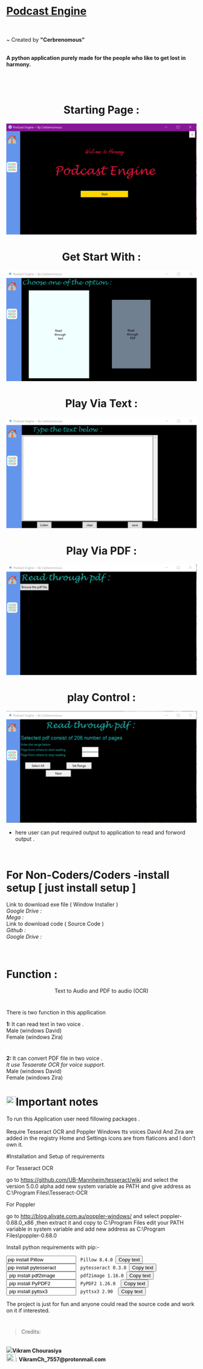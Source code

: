 # <b> <u> Podcast Engine </u> </b>


<br>

~ Created by <b> "Cerbrenomous" </b>

<br><b> A python application purely made for the people who like to get lost in harmony. </b>

#
<br>
<h1> <center> Starting Page :</h1>
<img src="https://github.com/VikramChourasiya-07/Podcast_Engine/blob/main/page_intro.PNG">

#

<h1> <center> Get Start With :</h1>
<img src="https://github.com/VikramChourasiya-07/Podcast_Engine/blob/main/page_work.PNG">

#

<h1> <center> Play Via Text :</h1>
<img src="https://github.com/VikramChourasiya-07/Podcast_Engine/blob/main/page_text_R.PNG">

#

<h1> <center> Play Via PDF :</h1>
<img src="https://github.com/VikramChourasiya-07/Podcast_Engine/blob/main/page_read_pdf.PNG">

#

<h1> <center> play Control :</h1>
<img src="https://github.com/VikramChourasiya-07/Podcast_Engine/blob/main/page_play.PNG">

* here user can put required output to application to read and forword output . 

<br>

#

# For Non-Coders/Coders -install setup [ just install setup ]

Link to download exe file ( Window Installer )
<i> 
<br>
Google Drive :
<br>
Mega :
<br>
</i>
Link to download code ( Source Code )
<i>
<br>
Github :
<br>
Google Drive :
</i>

#

# <br> Function : </br>

<center> Text to Audio and PDF to audio (OCR) </center>

#
There is two function in this appllication <br>

<b> 1: </b> It can read text in two voice .
<br> Male (windows David)
<br> Female (windows Zira)
<br> 

# 

<b> 2: </b> It can convert PDF file in two voice . 
<br>
<i> It use Tesaerate OCR for voice support. </i>
<br>
Male (windows David)
<br> 
Female (windows Zira)
<br> 


# <img src="https://img.icons8.com/ios/50/000000/important-event.png" height="25" width="25" />Important notes 

To run this Application user need fillowing packages .
<br>
<br>
Require Tesseract OCR and Poppler
Windows tts voices David And Zira are added in the registry
Home and Settings icons are from flaticons and I don't own it.

#Installation and Setup of requirements

For Tesseract OCR

go to https://github.com/UB-Mannheim/tesseract/wiki and select the version 5.0.0 alpha
add new system variable as PATH and give address as C:\Program Files\Tesseract-OCR

For Poppler

go to http://blog.alivate.com.au/poppler-windows/ and select poppler-0.68.0_x86 ,then extract it and copy to C:\Program Files
edit your PATH variable in system variable and add new address as C:\Program Files\poppler-0.68.0

Install python requirements with pip:-




<input type="text" value="pip install Pillow" id="myInput">
<code> Pillow 8.4.0 </code><button onclick="myFunction()">Copy text</button>
<script>
  function myFunction() {
    var copyText = document.getElementById("myInput");
    copyText.select();
    document.execCommand("Copy");
    alert("Copied the text: " + copyText.value);
  }
</script>
<br>
<input type="text" value="pip install pytesseract " id="myInput">
<code> pytesseract 0.3.8 </code><button onclick="myFunction()">Copy text</button>
<script>
  function myFunction() {
    var copyText = document.getElementById("myInput");
    copyText.select();
    document.execCommand("Copy");
    alert("Copied the text: " + copyText.value);
  }
</script>
<br>
<input type="text" value=" pip install pdf2image " id="myInput">
<code> pdf2image 1.16.0 </code><button onclick="myFunction()">Copy text</button>
<script>
  function myFunction() {
    var copyText = document.getElementById("myInput");
    copyText.select();
    document.execCommand("Copy");
    alert("Copied the text: " + copyText.value);
  }
</script>
<br>
<input type="text" value=" pip install PyPDF2 " id="myInput">
<code> PyPDF2 1.26.0  </code><button onclick="myFunction()">Copy text</button>
<script>
  function myFunction() {
    var copyText = document.getElementById("myInput");
    copyText.select();
    document.execCommand("Copy");
    alert("Copied the text: " + copyText.value);
  }
</script>
<br>
<input type="text" value=" pip install pyttsx3 " id="myInput">
<code> pyttsx3 2.90  </code><button onclick="myFunction()">Copy text</button>
<script>
  function myFunction() {
    var copyText = document.getElementById("myInput");
    copyText.select();
    document.execCommand("Copy");
    alert("Copied the text: " + copyText.value);
  }
</script>


 The project is just for fun and anyone could read the source code and work on it if interested.

#
> Credits: 
<br>
<b>
<img src="https://img.icons8.com/color/48/000000/designer.png" heigth="20" />Vikram Chourasiya

</b>
<br>
<img src="https://img.icons8.com/glyph-neue/64/000000/email.png" height='20' width='25' />: <b>VikramCh_7557@protonmail.com

#

